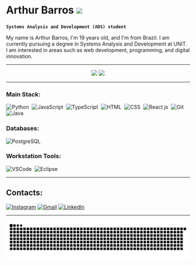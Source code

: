 # Arthur Barros <img src="https://media4.giphy.com/media/XYyxh0R1XilajMWB8X/giphy.gif?cid=6c09b952u1fsajwp9ray3a9p401r5tq47dqst8z9c6if0igu&ep=v1_internal_gif_by_id&rid=giphy.gif&ct=s" width="40">

**` Systems Analysis and Development (ADS) student `**

My name is Arthur Barros, I'm 19 years old, and I'm from Brazil. I am currently pursuing a degree in Systems Analysis and Development at UNIT. I am interested in areas such as web development, programming, and digital innovation.

---

<div align="center">
  <img height="180em" src="https://github-readme-stats.vercel.app/api?username=Arth1Droid&show_icons=true&theme=react&include_all_commits=true&count_private=true&cache_seconds=1800"/>
  <img height="180em" src="https://github-readme-stats.vercel.app/api/top-langs/?username=Arth1Droid&layout=compact&langs_count=8&theme=react&cache_seconds=1800"/>
</div>

---

### Main Stack:

![Python](https://img.shields.io/badge/Python-14354C?style=for-the-badge&logo=python&logoColor=white)&nbsp;
![JavaScript](https://img.shields.io/badge/JavaScript-F7DF1E?style=for-the-badge&logo=javascript&logoColor=black)&nbsp;
![TypeScript](https://img.shields.io/badge/TypeScript-007ACC?style=for-the-badge&logo=typescript&logoColor=white)&nbsp;
![HTML](https://img.shields.io/badge/HTML5-E34F26?style=for-the-badge&logo=html5&logoColor=white)&nbsp;
![CSS](https://img.shields.io/badge/CSS3-1572B6?style=for-the-badge&logo=css3&logoColor=white)&nbsp;
![React.js](https://img.shields.io/badge/React-20232A?style=for-the-badge&logo=react&logoColor=61DAFB)&nbsp;
![Git](https://img.shields.io/badge/GIT-E44C30?style=for-the-badge&logo=git&logoColor=white)&nbsp;
![Java](https://img.shields.io/badge/Java-007ACC?style=for-the-badge&logo=java&logoColor=white)&nbsp;

### Databases:

![PostgreSQL](https://img.shields.io/badge/PostgreSQL-316192?style=for-the-badge&logo=postgresql&logoColor=white)&nbsp;

### Workstation Tools:

![VSCode](https://img.shields.io/badge/vscode-4285F4?style=for-the-badge&logo=vscode&logoColor=white)&nbsp;
![Eclipse](https://img.shields.io/badge/eclipse-E44C30?style=for-the-badge&logo=eclipse&logoColor=white)&nbsp;

---

## Contacts:

[![Instagram](https://img.shields.io/badge/-Instagram-%23E4405F?style=for-the-badge&logo=instagram&logoColor=white)](https://www.instagram.com/arth_bb01?igsh=MXNjbW45aTk4MzJ3dQ==)
[![Gmail](https://img.shields.io/badge/-Gmail-%23333?style=for-the-badge&logo=gmail&logoColor=white)](mailto:barbosarthur7@gmail.com)
[![LinkedIn](https://img.shields.io/badge/-LinkedIn-%230077B5?style=for-the-badge&logo=linkedin&logoColor=white)](https://www.linkedin.com/in/arthur-barros-387099213/)

---

![snake gif](https://github.com/Arth1Droid/Arth1Droid/blob/output/github-snake-dark.svg)
